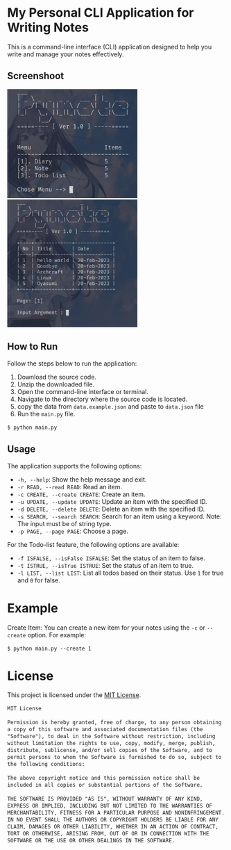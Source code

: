 # My Personal CLI Application for Writing Notes

This is a command-line interface (CLI) application designed to help you write and manage your notes effectively.

## Screenshoot

<div>
  <img src='./screenshoot/1.png' alt='screenshoot 1' width='300'>
  <img src='./screenshoot/2.png' alt='screenshoot 1' width='300'>
<div>

## How to Run

Follow the steps below to run the application:

1. Download the source code.
2. Unzip the downloaded file.
3. Open the command-line interface or terminal.
4. Navigate to the directory where the source code is located.
5. copy the data from `data.example.json` and paste to `data.json` file
6. Run the `main.py` file.

```bash
$ python main.py
```

## Usage

The application supports the following options:

- `-h, --help`: Show the help message and exit.
- `-r READ, --read READ`: Read an item.
- `-c CREATE, --create CREATE`: Create an item.
- `-u UPDATE, --update UPDATE`: Update an item with the specified ID.
- `-d DELETE, --delete DELETE`: Delete an item with the specified ID.
- `-s SEARCH, --search SEARCH`: Search for an item using a keyword. Note: The input must be of string type.
- `-p PAGE, --page PAGE`: Choose a page.

For the Todo-list feature, the following options are available:

- `-f ISFALSE, --isFalse ISFALSE`: Set the status of an item to false.
- `-t ISTRUE, --isTrue ISTRUE`: Set the status of an item to true.
- `-l LIST, --list LIST`: List all todos based on their status. Use `1` for true and `0` for false.

# Example

Create Item: You can create a new item for your notes using the `-c` or `--create` option. For example:
```
$ python main.py --create 1
```


# License

This project is licensed under the [MIT License](LICENSE).

```
MIT License

Permission is hereby granted, free of charge, to any person obtaining a copy of this software and associated documentation files (the "Software"), to deal in the Software without restriction, including without limitation the rights to use, copy, modify, merge, publish, distribute, sublicense, and/or sell copies of the Software, and to permit persons to whom the Software is furnished to do so, subject to the following conditions:

The above copyright notice and this permission notice shall be included in all copies or substantial portions of the Software.

THE SOFTWARE IS PROVIDED "AS IS", WITHOUT WARRANTY OF ANY KIND, EXPRESS OR IMPLIED, INCLUDING BUT NOT LIMITED TO THE WARRANTIES OF MERCHANTABILITY, FITNESS FOR A PARTICULAR PURPOSE AND NONINFRINGEMENT. IN NO EVENT SHALL THE AUTHORS OR COPYRIGHT HOLDERS BE LIABLE FOR ANY CLAIM, DAMAGES OR OTHER LIABILITY, WHETHER IN AN ACTION OF CONTRACT, TORT OR OTHERWISE, ARISING FROM, OUT OF OR IN CONNECTION WITH THE SOFTWARE OR THE USE OR OTHER DEALINGS IN THE SOFTWARE.
```
